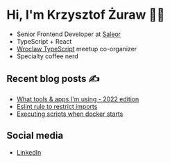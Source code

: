 # Hi, I'm Krzysztof Żuraw 👋🏻

- Senior Frontend Developer at [Saleor](hhttps://saleor.io/)
- TypeScript + React
- [Wroclaw TypeScript](https://www.meetup.com/WrocTypeScript/) meetup co-organizer
- Specialty coffee nerd

## Recent blog posts ✍️

<!-- FEED-START -->
- [What tools & apps I'm using - 2022 edition](https://krzysztofzuraw.com/2023/what-tools-and-apps-i-m-using-2022-edition/)
- [Eslint rule to restrict imports](https://krzysztofzuraw.com/2022/eslint-rule-to-restrict-imports/)
- [Executing scripts when docker starts](https://krzysztofzuraw.com/2022/executing-scripts-when-docker-starts/)
<!-- FEED-END -->

## Social media

- [LinkedIn](https://pl.linkedin.com/in/krzysztofzuraw)